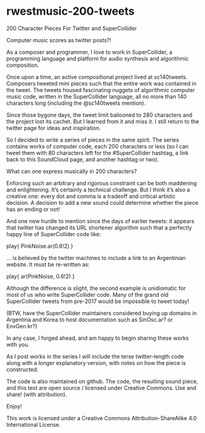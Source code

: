 # rwestmusic-200-tweets

200 Character Pieces
For Twitter and SuperCollider

Computer music scores as twitter posts?!

As a composer and programmer, I love to work in SuperCollider, a programming language and platform for audio synthesis and algorithmic composition. 

Once upon a time, an active compositional project lived at sc140tweets. Composers tweeted mini pieces such that the entire work was contained in the tweet. The tweets housed fascinating nuggets of algorithmic computer music code, written in the SuperCollider language, all no more than 140 characters long (including the @sc140tweets mention).

Since those bygone days, the tweet limit ballooned to 280 characters and the project lost its cachet. But I learned from it and miss it. I still return to the twitter page for ideas and inspiration. 

So I decided to write a series of pieces in the same spirit. The series contains works of computer code, each 200 characters or less (so I can tweet them with 80 characters left for the #SuperCollider hashtag, a link back to this SoundCloud page, and another hashtag or two).

What can one express musically in 200 characters?

Enforcing such an arbitrary and rigorous constraint can be both maddening and enlightening. It’s certainly a technical challenge. But I think it’s also a creative one: every dot and comma is a tradeoff and critical artistic decision. A decision to add a new sound could determine whether the piece has an ending or not!

And one new hurdle to mention since the days of earlier tweets: it appears that twitter has changed its URL shortener algorithm such that a perfectly happy line of SuperCollider code like:

play{ PinkNoise.ar(0.6!2) }

… is believed by the twitter machines to include a link to an Argentinian website. It must be re-written as:

play{ ar(PinkNoise, 0.6!2) }

Although the difference is slight, the second example is unidiomatic for most of us who write SuperCollider code. Many of the grand old SuperCollider tweets from pre-2017 would be impossible to tweet today! 

(BTW, have the SuperCollider maintainers considered buying up domains in Argentina and Korea to host documentation such as SinOsc.ar? or EnvGen.kr?)

In any case, I forged ahead, and am happy to begin sharing these works with you.

As I post works in the series I will include the terse twitter-length code along with a longer explanatory version, with notes on how the piece is constructed.

The code is also maintained on github. The code, the resulting sound piece, and this text are open source / licensed under Creative Commons. Use and share! (with attribution).

Enjoy!


This work is licensed under a Creative Commons Attribution-ShareAlike 4.0 International License.